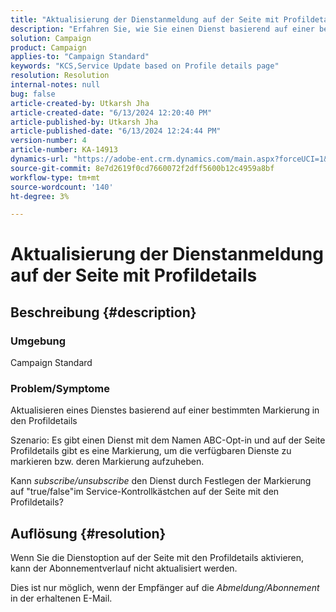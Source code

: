 ```yaml
---
title: "Aktualisierung der Dienstanmeldung auf der Seite mit Profildetails"
description: "Erfahren Sie, wie Sie einen Dienst basierend auf einer bestimmten Markierung in den Profildetails in Adobe Campaign Standard aktualisieren."
solution: Campaign
product: Campaign
applies-to: "Campaign Standard"
keywords: "KCS,Service Update based on Profile details page"
resolution: Resolution
internal-notes: null
bug: false
article-created-by: Utkarsh Jha
article-created-date: "6/13/2024 12:20:40 PM"
article-published-by: Utkarsh Jha
article-published-date: "6/13/2024 12:24:44 PM"
version-number: 4
article-number: KA-14913
dynamics-url: "https://adobe-ent.crm.dynamics.com/main.aspx?forceUCI=1&pagetype=entityrecord&etn=knowledgearticle&id=0be7f855-7f29-ef11-840a-00224808decd"
source-git-commit: 8e7d2619f0cd7660072f2dff5600b12c4959a8bf
workflow-type: tm+mt
source-wordcount: '140'
ht-degree: 3%

---
```


# Aktualisierung der Dienstanmeldung auf der Seite mit Profildetails

## Beschreibung {#description}


### Umgebung

Campaign Standard

### Problem/Symptome

Aktualisieren eines Dienstes basierend auf einer bestimmten Markierung in den Profildetails



Szenario: Es gibt einen Dienst mit dem Namen ABC-Opt-in und auf der Seite Profildetails gibt es eine Markierung, um die verfügbaren Dienste zu markieren bzw. deren Markierung aufzuheben.

Kann *subscribe/unsubscribe* den Dienst durch Festlegen der Markierung auf &quot;true/false&quot;im Service-Kontrollkästchen auf der Seite mit den Profildetails?
















## Auflösung {#resolution}


Wenn Sie die Dienstoption auf der Seite mit den Profildetails aktivieren, kann der Abonnementverlauf nicht aktualisiert werden.

Dies ist nur möglich, wenn der Empfänger auf die *Abmeldung/Abonnement* in der erhaltenen E-Mail.
